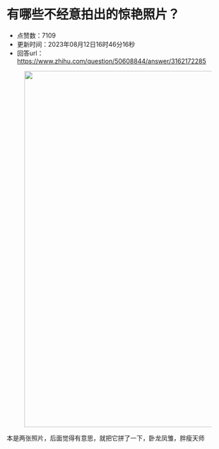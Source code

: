 # 有哪些不经意拍出的惊艳照片？
- 点赞数：7109
- 更新时间：2023年08月12日16时46分16秒
- 回答url：https://www.zhihu.com/question/50608844/answer/3162172285
<body>
 <p></p>
 <figure data-size="normal">
  <img src="https://picx.zhimg.com/50/v2-b368457dac605ec264018d00983aa30c_720w.jpg?source=1940ef5c" data-caption="" data-size="normal" data-rawwidth="806" data-rawheight="1574" data-original-token="v2-b368457dac605ec264018d00983aa30c" data-default-watermark-src="https://pic1.zhimg.com/50/v2-c10ad2e13543420ca5ef9016135da9c4_720w.jpg?source=1940ef5c" class="origin_image zh-lightbox-thumb" width="806" data-original="https://picx.zhimg.com/v2-b368457dac605ec264018d00983aa30c_r.jpg?source=1940ef5c">
 </figure>
 <p data-pid="IkPsHetR">本是两张照片，后面觉得有意思，就把它拼了一下，卧龙凤雏，胖瘦天师</p>
</body>